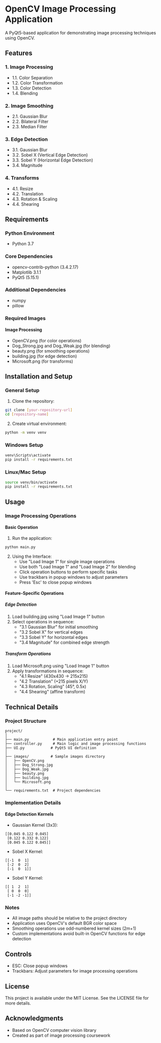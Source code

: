 # OpenCV Image Processing Application
A PyQt5-based application for demonstrating image processing techniques using OpenCV.

## Features
### 1. Image Processing 
- 1.1. Color Separation 
- 1.2. Color Transformation 
- 1.3. Color Detection 
- 1.4. Blending 

### 2. Image Smoothing 
- 2.1. Gaussian Blur 
- 2.2. Bilateral Filter 
- 2.3. Median Filter 

### 3. Edge Detection
- 3.1. Gaussian Blur
- 3.2. Sobel X (Vertical Edge Detection)
- 3.3. Sobel Y (Horizontal Edge Detection)
- 3.4. Magnitude

### 4. Transforms
- 4.1. Resize
- 4.2. Translation
- 4.3. Rotation & Scaling
- 4.4. Shearing

## Requirements

### Python Environment
- Python 3.7

### Core Dependencies
- opencv-contrib-python (3.4.2.17)
- Matplotlib 3.1.1
- PyQt5 (5.15.1)

### Additional Dependencies
- numpy
- pillow

### Required Images
#### Image Processing
- OpenCV.png (for color operations)
- Dog_Strong.jpg and Dog_Weak.jpg (for blending)
- beauty.png (for smoothing operations)
- building.jpg (for edge detection)
- Microsoft.png (for transforms)

## Installation and Setup

### General Setup
1. Clone the repository:
```bash
git clone [your-repository-url]
cd [repository-name]
```

2. Create virtual environment:
```bash
python -m venv venv
```

### Windows Setup
```bash
venv\Scripts\activate
pip install -r requirements.txt
```

### Linux/Mac Setup
```bash
source venv/bin/activate
pip install -r requirements.txt
```

## Usage

### Image Processing Operations

#### Basic Operation
1. Run the application:
```bash
python main.py
```

2. Using the Interface:
   - Use "Load Image 1" for single image operations
   - Use both "Load Image 1" and "Load Image 2" for blending
   - Click operation buttons to perform specific tasks
   - Use trackbars in popup windows to adjust parameters
   - Press 'Esc' to close popup windows

#### Feature-Specific Operations

##### Edge Detection
1. Load building.jpg using "Load Image 1" button
2. Select operations in sequence:
   - "3.1 Gaussian Blur" for initial smoothing
   - "3.2 Sobel X" for vertical edges
   - "3.3 Sobel Y" for horizontal edges
   - "3.4 Magnitude" for combined edge strength

##### Transform Operations
1. Load Microsoft.png using "Load Image 1" button
2. Apply transformations in sequence:
   - "4.1 Resize" (430x430 → 215x215)
   - "4.2 Translation" (+215 pixels X/Y)
   - "4.3 Rotation, Scaling" (45°, 0.5x)
   - "4.4 Shearing" (affine transform)

## Technical Details

### Project Structure
```
project/
│
├── main.py           # Main application entry point
├── controller.py     # Main logic and image processing functions
├── UI.py            # PyQt5 UI definition
│
├── images/          # Sample images directory
│   ├── OpenCV.png
│   ├── Dog_Strong.jpg
│   ├── Dog_Weak.jpg
│   ├── beauty.png
│   ├── building.jpg
│   └── Microsoft.png
│
└── requirements.txt  # Project dependencies
```

### Implementation Details

#### Edge Detection Kernels
- Gaussian Kernel (3x3):
```
[[0.045 0.122 0.045]
 [0.122 0.332 0.122]
 [0.045 0.122 0.045]]
```
- Sobel X Kernel:
```
[[-1  0  1]
 [-2  0  2]
 [-1  0  1]]
```
- Sobel Y Kernel:
```
[[ 1  2  1]
 [ 0  0  0]
 [-1 -2 -1]]
```

### Notes
- All image paths should be relative to the project directory
- Application uses OpenCV's default BGR color space
- Smoothing operations use odd-numbered kernel sizes (2m+1)
- Custom implementations avoid built-in OpenCV functions for edge detection

## Controls
- ESC: Close popup windows
- Trackbars: Adjust parameters for image processing operations

## License
This project is available under the MIT License. See the LICENSE file for more details.

## Acknowledgments
- Based on OpenCV computer vision library
- Created as part of image processing coursework
